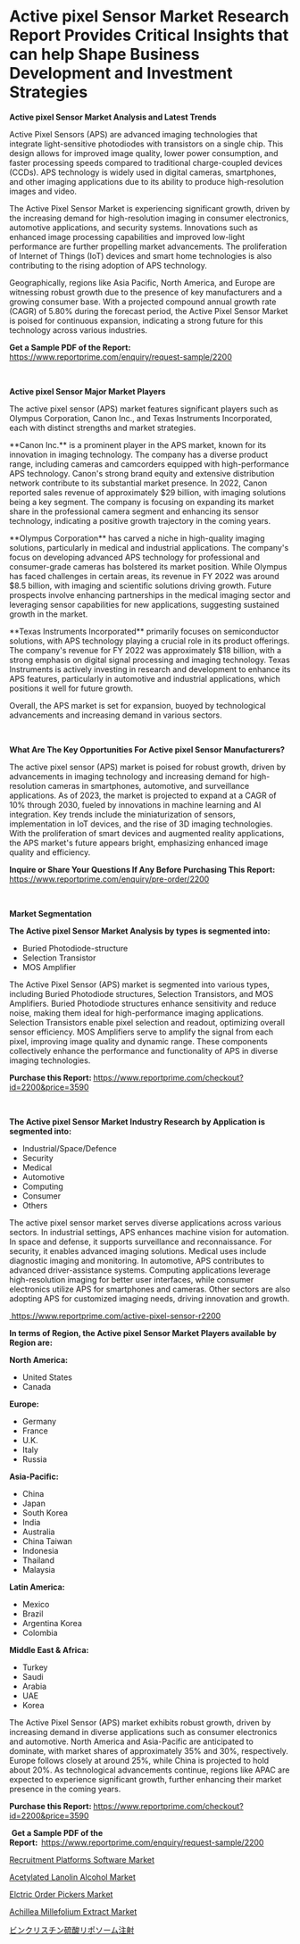 <p><h1>Active pixel Sensor Market Research Report Provides Critical Insights that can help Shape Business Development and Investment Strategies</h1></p><p><strong>Active pixel Sensor Market Analysis and Latest Trends</strong></p>
<p><p>Active Pixel Sensors (APS) are advanced imaging technologies that integrate light-sensitive photodiodes with transistors on a single chip. This design allows for improved image quality, lower power consumption, and faster processing speeds compared to traditional charge-coupled devices (CCDs). APS technology is widely used in digital cameras, smartphones, and other imaging applications due to its ability to produce high-resolution images and video.</p><p>The Active Pixel Sensor Market is experiencing significant growth, driven by the increasing demand for high-resolution imaging in consumer electronics, automotive applications, and security systems. Innovations such as enhanced image processing capabilities and improved low-light performance are further propelling market advancements. The proliferation of Internet of Things (IoT) devices and smart home technologies is also contributing to the rising adoption of APS technology.</p><p>Geographically, regions like Asia Pacific, North America, and Europe are witnessing robust growth due to the presence of key manufacturers and a growing consumer base. With a projected compound annual growth rate (CAGR) of 5.80% during the forecast period, the Active Pixel Sensor Market is poised for continuous expansion, indicating a strong future for this technology across various industries.</p></p>
<p><strong>Get a Sample PDF of the Report:&nbsp;</strong> <a href="https://www.reportprime.com/enquiry/request-sample/2200">https://www.reportprime.com/enquiry/request-sample/2200</a></p>
<p>&nbsp;</p>
<p><strong>Active pixel Sensor Major Market Players</strong></p>
<p><p>The active pixel sensor (APS) market features significant players such as Olympus Corporation, Canon Inc., and Texas Instruments Incorporated, each with distinct strengths and market strategies.</p><p>**Canon Inc.** is a prominent player in the APS market, known for its innovation in imaging technology. The company has a diverse product range, including cameras and camcorders equipped with high-performance APS technology. Canon's strong brand equity and extensive distribution network contribute to its substantial market presence. In 2022, Canon reported sales revenue of approximately $29 billion, with imaging solutions being a key segment. The company is focusing on expanding its market share in the professional camera segment and enhancing its sensor technology, indicating a positive growth trajectory in the coming years.</p><p>**Olympus Corporation** has carved a niche in high-quality imaging solutions, particularly in medical and industrial applications. The company's focus on developing advanced APS technology for professional and consumer-grade cameras has bolstered its market position. While Olympus has faced challenges in certain areas, its revenue in FY 2022 was around $8.5 billion, with imaging and scientific solutions driving growth. Future prospects involve enhancing partnerships in the medical imaging sector and leveraging sensor capabilities for new applications, suggesting sustained growth in the market.</p><p>**Texas Instruments Incorporated** primarily focuses on semiconductor solutions, with APS technology playing a crucial role in its product offerings. The company's revenue for FY 2022 was approximately $18 billion, with a strong emphasis on digital signal processing and imaging technology. Texas Instruments is actively investing in research and development to enhance its APS features, particularly in automotive and industrial applications, which positions it well for future growth.</p><p>Overall, the APS market is set for expansion, buoyed by technological advancements and increasing demand in various sectors.</p></p>
<p>&nbsp;</p>
<p><strong>What Are The Key Opportunities For Active pixel Sensor Manufacturers?</strong></p>
<p><p>The active pixel sensor (APS) market is poised for robust growth, driven by advancements in imaging technology and increasing demand for high-resolution cameras in smartphones, automotive, and surveillance applications. As of 2023, the market is projected to expand at a CAGR of 10% through 2030, fueled by innovations in machine learning and AI integration. Key trends include the miniaturization of sensors, implementation in IoT devices, and the rise of 3D imaging technologies. With the proliferation of smart devices and augmented reality applications, the APS market's future appears bright, emphasizing enhanced image quality and efficiency.</p></p>
<p><strong>Inquire or Share Your Questions If Any Before Purchasing This Report:</strong> <a href="https://www.reportprime.com/enquiry/pre-order/2200">https://www.reportprime.com/enquiry/pre-order/2200</a></p>
<p>&nbsp;</p>
<p><strong>Market Segmentation</strong></p>
<p><strong>The Active pixel Sensor Market Analysis by types is segmented into:</strong></p>
<p><ul><li>Buried Photodiode-structure</li><li>Selection Transistor</li><li>MOS Amplifier</li></ul></p>
<p><p>The Active Pixel Sensor (APS) market is segmented into various types, including Buried Photodiode structures, Selection Transistors, and MOS Amplifiers. Buried Photodiode structures enhance sensitivity and reduce noise, making them ideal for high-performance imaging applications. Selection Transistors enable pixel selection and readout, optimizing overall sensor efficiency. MOS Amplifiers serve to amplify the signal from each pixel, improving image quality and dynamic range. These components collectively enhance the performance and functionality of APS in diverse imaging technologies.</p></p>
<p><strong>Purchase this Report:&nbsp;</strong><a href="https://www.reportprime.com/checkout?id=2200&price=3590">https://www.reportprime.com/checkout?id=2200&price=3590</a></p>
<p>&nbsp;</p>
<p><strong>The Active pixel Sensor Market Industry Research by Application is segmented into:</strong></p>
<p><ul><li>Industrial/Space/Defence</li><li>Security</li><li>Medical</li><li>Automotive</li><li>Computing</li><li>Consumer</li><li>Others</li></ul></p>
<p><p>The active pixel sensor market serves diverse applications across various sectors. In industrial settings, APS enhances machine vision for automation. In space and defense, it supports surveillance and reconnaissance. For security, it enables advanced imaging solutions. Medical uses include diagnostic imaging and monitoring. In automotive, APS contributes to advanced driver-assistance systems. Computing applications leverage high-resolution imaging for better user interfaces, while consumer electronics utilize APS for smartphones and cameras. Other sectors are also adopting APS for customized imaging needs, driving innovation and growth.</p></p>
<p><a href="https://www.reportprime.com/active-pixel-sensor-r2200">&nbsp;https://www.reportprime.com/active-pixel-sensor-r2200</a></p>
<p><strong>In terms of Region, the Active pixel Sensor Market Players available by Region are:</strong></p>
<p>
    <p> <strong> North America: </strong>
        <ul>
            <li>United States</li>
            <li>Canada</li>
        </ul>
        </p> 
    <p> <strong> Europe: </strong>
        <ul>
            <li>Germany</li>
            <li>France</li>
            <li>U.K.</li>
            <li>Italy</li>
            <li>Russia</li>
        </ul>
        </p> 
    <p> <strong> Asia-Pacific: </strong>
        <ul>
            <li>China</li>
            <li>Japan</li>
            <li>South Korea</li>
            <li>India</li>
            <li>Australia</li>
            <li>China Taiwan</li>
            <li>Indonesia</li>
            <li>Thailand</li>
            <li>Malaysia</li>
        </ul>
        </p> 
    <p> <strong> Latin America: </strong>
        <ul>
            <li>Mexico</li>
            <li>Brazil</li>
            <li>Argentina Korea</li>
            <li>Colombia</li>
        </ul>
        </p> 
    <p> <strong> Middle East & Africa: </strong>
        <ul>
            <li>Turkey</li>
            <li>Saudi</li>
            <li>Arabia</li>
            <li>UAE</li>
            <li>Korea</li>
        </ul>
    </p>
    </p>
<p><p>The Active Pixel Sensor (APS) market exhibits robust growth, driven by increasing demand in diverse applications such as consumer electronics and automotive. North America and Asia-Pacific are anticipated to dominate, with market shares of approximately 35% and 30%, respectively. Europe follows closely at around 25%, while China is projected to hold about 20%. As technological advancements continue, regions like APAC are expected to experience significant growth, further enhancing their market presence in the coming years.</p></p>
<p><strong>Purchase this Report: </strong><a href="https://www.reportprime.com/checkout?id=2200&price=3590">https://www.reportprime.com/checkout?id=2200&price=3590</a></p>
<p>&nbsp;<strong>Get a Sample PDF of the Report:&nbsp;&nbsp;</strong><a href="https://www.reportprime.com/enquiry/request-sample/2200">https://www.reportprime.com/enquiry/request-sample/2200</a></p>
<p><strong></strong></p>
<p><p><a href="https://issuu.com/reportprime-2/docs/recruitment-platforms-software-mark_7dea8a8cb1bf3c">Recruitment Platforms Software Market</a></p><p><a href="https://www.linkedin.com/pulse/global-acetylated-lanolin-alcohol-market-opportunities-zkttc?trackingId=gpUiBoXkS5yRThYDy8fYgQ%3D%3D">Acetylated Lanolin Alcohol Market</a></p><p><a href="https://medium.com/@electatowne2023/global-elctric-order-pickers-market-opportunities-and-market-challenges-2024-2031-f44e2583e601">Elctric Order Pickers Market</a></p><p><a href="https://www.linkedin.com/pulse/in-depth-analysis-global-achillea-millefolium-extract-market-ceqgc?trackingId=jlbuCAphTAeCyDsrlNeFUA%3D%3D">Achillea Millefolium Extract Market</a></p><p><a href="https://medium.com/@lillianamurazik2023/%E3%82%B0%E3%83%AD%E3%83%BC%E3%83%90%E3%83%AB%E3%83%93%E3%83%B3%E3%82%AF%E3%83%AA%E3%82%B9%E3%83%81%E3%83%B3%E7%A1%AB%E9%85%B8%E5%A1%A9%E3%83%AA%E3%83%9D%E3%82%BD%E3%83%BC%E3%83%A0%E6%B3%A8%E5%B0%84%E5%B8%82%E5%A0%B4%E3%81%AE%E7%8A%B6%E6%B3%81-%E6%9C%AA%E6%9D%A5%E3%81%AE%E3%83%88%E3%83%AC%E3%83%B3%E3%83%89%E3%81%A8%E5%B8%82%E5%A0%B4%E6%88%A6%E7%95%A5%E4%BA%88%E6%B8%AC-2024-2031-cce218735e54">ビンクリスチン硫酸リポソーム注射</a></p></p>